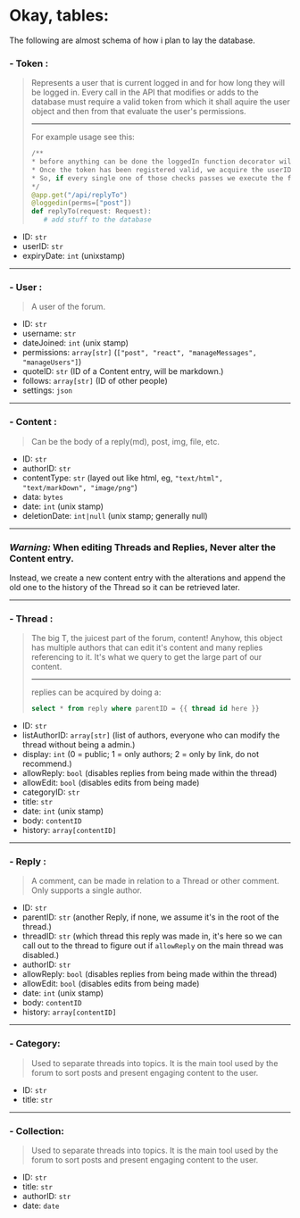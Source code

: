 # Okay, tables:
The following are almost schema of how i plan to lay the database.

### - Token :
> Represents a user that is current logged in and for how long they will be logged in. Every call in the API that modifies or adds to the database must require a valid token from which it shall aquire the user object and then from that evaluate the user's permissions.
> 
>  ---
> For example usage see this:
> ```python
> /**
> * before anything can be done the loggedIn function decorator will first access request.token, see if it exists in the database, if it does, then, we check for a valid expiry date. 
> * Once the token has been registered valid, we acquire the userID and check if in their permissions array, the string "post" is present.
> * So, if every single one of those checks passes we execute the function, else we return a 401 error
> */
> @app.get("/api/replyTo")
> @loggedin(perms=["post"])
> def replyTo(request: Request):
>    # add stuff to the database
> ```
- ID: `str`
- userID: `str`
- expiryDate: `int` (unixstamp)

---

### - User :
> A user of the forum.
- ID: `str`
- username: `str`
- dateJoined: `int` (unix stamp)
- permissions: `array[str]` (`["post", "react", "manageMessages", "manageUsers"]`)
- quoteID: `str` (ID of a Content entry, will be markdown.)
- follows: `array[str]` (ID of other people)
- settings: `json`

---

### - Content :
> Can be the body of a reply(md), post, img, file, etc.
- ID: `str`
- authorID: `str`
- contentType: `str` (layed out like html, eg, `"text/html", "text/markDown", "image/png"`)
- data: `bytes`
- date: `int` (unix stamp)
- deletionDate: `int|null` (unix stamp; generally null)

---

### ***Warning:*** When editing Threads and Replies, Never alter the Content entry. 
Instead, we create a new content entry with the alterations and append the old one to the history of the Thread so it can be retrieved later.

---

### - Thread :
>   The big T, the juicest part of the forum, content! Anyhow, this object has multiple authors that can edit it's content and many replies referencing to it. It's what we query to get the large part of our content.
> 
> ---
>
> replies can be acquired by doing a:
> ```sql
> select * from reply where parentID = {{ thread id here }}
> ```

- ID: `str`
- listAuthorID: `array[str]` (list of authors, everyone who can modify the thread without being a admin.)
- display: `int` (0 = public; 1 = only authors; 2 = only by link, do not recommend.)
- allowReply: `bool` (disables replies from being made within the thread)
- allowEdit: `bool` (disables edits from being made)
- categoryID: `str`
- title: `str`
- date: `int` (unix stamp)
- body: `contentID`
- history: `array[contentID]`
  
---

### - Reply :
> A comment, can be made in relation to a Thread or other comment. Only supports a single author.
- ID: `str`
- parentID: `str` (another Reply, if none, we assume it's in the root of the thread.)
- threadID: `str` (which thread this reply was made in, it's here so we can call out to the thread to figure out if `allowReply` on the main thread was disabled.)
- authorID: `str`
- allowReply: `bool` (disables replies from being made within the thread)
- allowEdit: `bool` (disables edits from being made)
- date: `int` (unix stamp)
- body: `contentID`
- history: `array[contentID]`

---

### - Category:
> Used to separate threads into topics. It is the main tool used by the forum to sort posts and present engaging content to the user.
- ID: `str`
- title: `str`

---

### - Collection:
> Used to separate threads into topics. It is the main tool used by the forum to sort posts and present engaging content to the user.
- ID: `str`
- title: `str`
- authorID: `str`
- date: `date`
